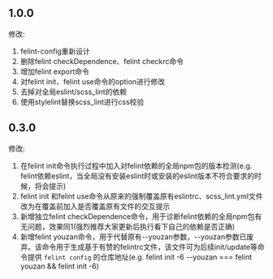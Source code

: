 ## 1.0.0
修改:

1. felint-config重新设计
2. 删除felint checkDependence、felint checkrc命令
3. 增加felint export命令
4. 对felint init、felint use命令的option进行修改
5. 去掉对全局eslint/scss_lint的依赖
6. 使用stylelint替换scss_lint进行css校验

## 0.3.0
修改:

1. 在felint init命令执行过程中加入对felint依赖的全局npm包的版本检测(e.g. felint依赖eslint，当全局没有安装eslint时或安装的eslint版本不符合要求的时候，将会提示)
2. felint init 和felint use命令从原来的强制覆盖原有eslintrc、scss_lint.yml文件改为在覆盖前加入是否覆盖原有文件的交互提示
3. 新增独立felint checkDependence命令，用于诊断felint依赖的全局npm包有无问题，效果同1(强烈推荐大家更新后执行看下自己的依赖是否正确)
4. 新增felint youzan命令，用于代替原有--youzan参数，--youzan参数已废弃。该命令用于生成基于有赞的felintrc文件，该文件可为后续init/update等命令提供 `felint config` 的仓库地址(e.g. felint init -6 --youzan === felint youzan && felint init -6)